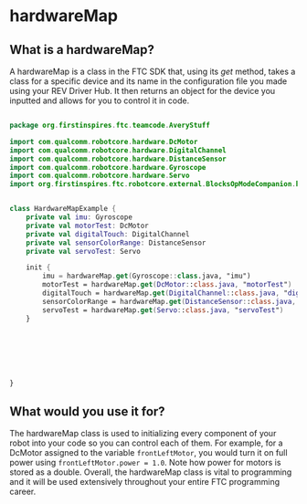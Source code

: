 
# hardwareMap

## What is a hardwareMap?

A hardwareMap is a class in the FTC SDK that, using its *get* method, takes a class for a specific device and its name in the configuration file you made using your REV Driver Hub. It then returns an object for the device you inputted and allows for you to control it in code.

```kt

package org.firstinspires.ftc.teamcode.AveryStuff

import com.qualcomm.robotcore.hardware.DcMotor
import com.qualcomm.robotcore.hardware.DigitalChannel
import com.qualcomm.robotcore.hardware.DistanceSensor
import com.qualcomm.robotcore.hardware.Gyroscope
import com.qualcomm.robotcore.hardware.Servo
import org.firstinspires.ftc.robotcore.external.BlocksOpModeCompanion.hardwareMap


class HardwareMapExample {
    private val imu: Gyroscope
    private val motorTest: DcMotor
    private val digitalTouch: DigitalChannel
    private val sensorColorRange: DistanceSensor
    private val servoTest: Servo

    init {
        imu = hardwareMap.get(Gyroscope::class.java, "imu")
        motorTest = hardwareMap.get(DcMotor::class.java, "motorTest")
        digitalTouch = hardwareMap.get(DigitalChannel::class.java, "digitalTouch")
        sensorColorRange = hardwareMap.get(DistanceSensor::class.java, "sensorColorRange")
        servoTest = hardwareMap.get(Servo::class.java, "servoTest")
    }







}

```

## What would you use it for?

The hardwareMap class is used to initializing every component of your robot into your code so you can control each of them. For example, for a DcMotor assigned to the variable `frontLeftMotor`, you would turn it on full power using `frontLeftMotor.power = 1.0`. Note how power for motors is stored as a double. Overall, the hardwareMap class is vital to programming and it will be used extensively throughout your entire FTC programming career.
